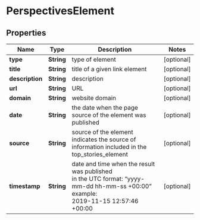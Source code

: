 # PerspectivesElement


## Properties

| Name | Type | Description | Notes |
|------------ | ------------- | ------------- | -------------|
**type** | **String** | type of element |[optional]|
**title** | **String** | title of a given link element |[optional]|
**description** | **String** | description |[optional]|
**url** | **String** | URL |[optional]|
**domain** | **String** | website domain |[optional]|
**date** | **String** | the date when the page source of the element was published |[optional]|
**source** | **String** | source of the element<br>indicates the source of information included in the top_stories_element |[optional]|
**timestamp** | **String** | date and time when the result was published<br>in the UTC format: “yyyy-mm-dd hh-mm-ss +00:00”<br>example:<br>2019-11-15 12:57:46 +00:00 |[optional]|